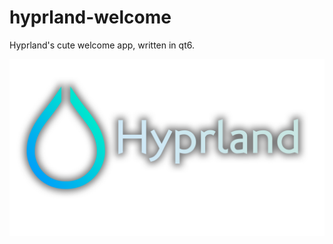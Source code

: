 # hyprland-welcome
Hyprland's cute welcome app, written in qt6.

![](https://raw.githubusercontent.com/hyprwm/hyprland-welcome/main/assets/logobanner.png)